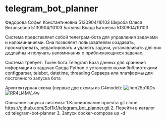 # telegram_bot_planner
Федорова Софья Константиновна 5130904/10103
Шкроба Олеся Витальевна 5130904/10103
Батуева Влада Батоевна 5130904/10103

Система представляет собой телеграм-бота для управления задачами и напоминаниями. Она позволяет пользователям создавать, просматривать, редактировать и удалять задачи, устанавливать для них дедлайны и получать напоминания о приближающихся задачах. 

Система требует: 
  Токен бота Telegram 
  База данных для хранения информации о задачах 
  Среда Python с установленными библиотеками configparser, telebot, datetime, threading
  Сервера или платформы для постоянного запуска бота 

Архитектурная схема (первые две схемы из C4model):
![jhen25p1RDs](https://github.com/Sof1k1/telegram_bot_planner/assets/122202595/d9235ab6-f1bb-49af-9aa5-eebc0cc4a4ac)
![RR4Ll4MV_4w](https://github.com/Sof1k1/telegram_bot_planner/assets/122202595/5fda91b5-a9fc-4d58-a555-b50ac2ebd636)

Описание запуска системы:
1.Клонирование проекта
  git clone https://github.com/Sof1k1/telegram_bot_planner.git
2. Перейти в каталог
  cd telegram-bot-planner
3. Запуск
  docker-compose up -d
